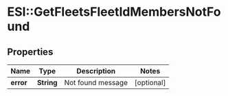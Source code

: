 # ESI::GetFleetsFleetIdMembersNotFound

## Properties
Name | Type | Description | Notes
------------ | ------------- | ------------- | -------------
**error** | **String** | Not found message | [optional] 


